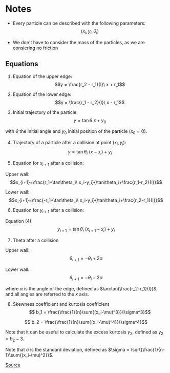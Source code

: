 # Notes

- Every particle can be described with the following parameters:
$$(x_i, y_i, \theta_i) $$

- We don't have to consider the mass of the particles, as we are consiering no friction


## Equations

1. Equation of the upper edge:
$$y = \frac{r_2 - r_1}{l}\ x + r_1$$

2. Equation of the lower edge:
$$y = \frac{r_1 - r_2}{l}\ x - r_1$$

3. Initial trajectory of the particle:
$$y = \tan\theta\ x + y_0 $$

with $\theta$ the initial angle and $y_0$ initial position of the particle ($x_0 =0$).

4. Trajectory of a particle after a collision at point $(x_i, y_i)$:
$$y = \tan\theta_i\ (x-x_i) + y_i $$

5. Equation for $x_{i+1}$ after a collision:

Upper wall:
$$x_{i+1}=\frac{r_1+\tan\theta_i\ x_i-y_i}{\tan\theta_i+\frac{r_1-r_2}{l}}$$

Lower wall:
$$x_{i+1}=\frac{-r_1+\tan\theta_i\ x_i-y_i}{\tan\theta_i+\frac{r_2-r_1}{l}}$$

6. Equation for $y_{i+1}$ after a collision:

Equation (4):
$$y_{i+1} = \tan\theta_i\ (x_{i+1}-x_i) + y_i $$

7. Theta after a collision

Upper wall:
$$\theta_{i+1} = -\theta_i + 2\alpha$$

Lower wall:
$$\theta_{i+1} = -\theta_i - 2\alpha$$

where $\alpha$ is the angle of the edge, defined as $\arctan(\frac{r_2-r_1}{l})$, and all angles are referred to the $x$ axis.

8. Skewness coefficient and kurtosis coefficient
$$ b_1 = \frac{\frac{1}{n}\sum{(x_i-\mu)^3}}{\sigma^3}$$

$$ b_2 = \frac{\frac{1}{n}\sum{(x_i-\mu)^4}}{\sigma^4}$$

Note that it can be useful to calculate the excess kurtosis $\gamma_2$, defined as $\gamma_2 = b_2 - 3$.

Note that $\sigma$ is the standard deviation, defined as $\sigma = \sqrt{\frac{1}{n-1}\sum{(x_i-\mu)^2}}$.

[Source](https://en.wikipedia.org/wiki/Skewness#Fisher's_moment_coefficient_of_skewness)
